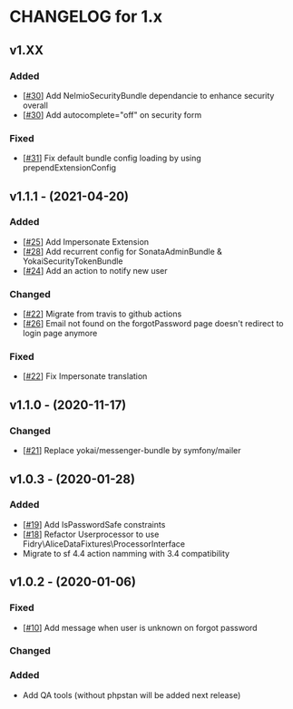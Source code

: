 CHANGELOG for 1.x
===================

## v1.XX

### Added

- [[#30](https://github.com/smartbooster/authentication-bundle/pull/30)] Add NelmioSecurityBundle dependancie to enhance security overall
- [[#30](https://github.com/smartbooster/authentication-bundle/pull/30)] Add autocomplete="off" on security form

### Fixed

- [[#31](https://github.com/smartbooster/authentication-bundle/issues/31)] Fix default bundle config loading by using prependExtensionConfig

## v1.1.1 - (2021-04-20)

### Added

- [[#25](https://github.com/smartbooster/authentication-bundle/issues/25)] Add Impersonate Extension
- [[#28](https://github.com/smartbooster/authentication-bundle/issues/28)] Add recurrent config for SonataAdminBundle & YokaiSecurityTokenBundle
- [[#24](https://github.com/smartbooster/authentication-bundle/issues/24)] Add an action to notify new user

### Changed

- [[#22](https://github.com/smartbooster/authentication-bundle/issues/22)] Migrate from travis to github actions
- [[#26](https://github.com/smartbooster/authentication-bundle/issues/26)] Email not found on the forgotPassword page doesn't redirect to login page anymore

### Fixed

- [[#22](https://github.com/smartbooster/authentication-bundle/issues/22)] Fix Impersonate translation

## v1.1.0 - (2020-11-17)

### Changed

- [[#21](https://github.com/smartbooster/authentication-bundle/pull/21)] Replace yokai/messenger-bundle by symfony/mailer

## v1.0.3 - (2020-01-28)

### Added

- [[#19](https://github.com/smartbooster/authentication-bundle/pull/19)] Add IsPasswordSafe constraints
- [[#18](https://github.com/smartbooster/authentication-bundle/pull/18)] Refactor Userprocessor to use Fidry\AliceDataFixtures\ProcessorInterface
- Migrate to sf 4.4 action namming with 3.4 compatibility

## v1.0.2 - (2020-01-06)

### Fixed

- [[#10](https://github.com/smartbooster/authentication-bundle/issues/10)] Add message when user is unknown on forgot password

### Changed

### Added

- Add QA tools (without phpstan will be added next release)
